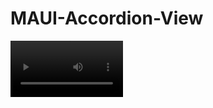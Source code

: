 # MAUI-Accordion-View



<video src='[Example Video](https://user-images.githubusercontent.com/41776940/185369350-17d3cdff-df04-45aa-8012-e1b481542e59.mp4)' width=180/>

